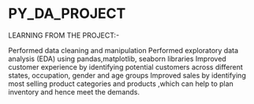 # PY_DA_PROJECT
LEARNING FROM THE PROJECT:-

Performed data cleaning and manipulation
Performed exploratory data analysis (EDA) using pandas,matplotlib, seaborn libraries
Improved customer experience by identifying potential customers across different  states, occupation, gender and age groups
Improved sales by identifying  most selling product categories and products ,which can help to plan inventory and hence meet the demands.
